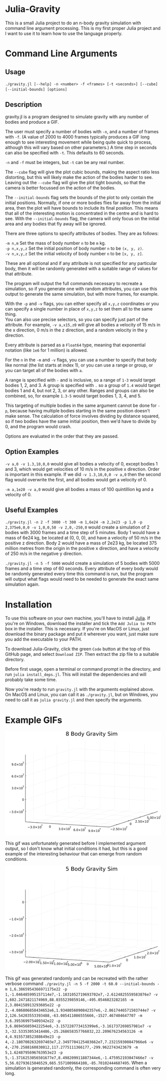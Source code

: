# Julia-Gravity

This is a small Julia project to do an n-body gravity simulation with command line argument processing. This is my first proper Julia project and I want to use it to learn how to use the language properly.

# Command Line Arguments

## Usage
`./gravity.jl [--help] -n <number> -f <frames> [-t <seconds>] [--cube] [--initial-bounds] [options]`

## Description
gravity.jl is a program designed to simulate gravity with any number of bodies and produce a GIF.

The user must specify a number of bodies with `-n`, and a number of frames with `-f`. (A value of 2000 to 4000 frames typically produces a GIF long enough to see interesting movement while being quite quick to process, although this will vary based on other parameters.) A time step in seconds can also be specified with `-t`. This defaults to 60 seconds.

`-n` and `-f` must be integers, but `-t` can be any real number.

The `--cube` flag will give the plot cubic bounds, making the aspect ratio less distorting, but this will likely make the action of the bodies harder to see. Leaving out the `--cube` flag will give the plot tight bounds, so that the camera is better focussed on the action of the bodies.

The `--initial-bounds` flag sets the bounds of the plot to only contain the initial positions. Normally, if one or more bodies flies far away from the initial area, then the plot will have bounds to include its final position. This means that all of the interesting motion is concentrated in the centre and is hard to see. With the `--initial-bounds` flag, the camera will only focus on the initial area and any bodies that fly away will be ignored.

There are three options to specify attributes of bodies. They are as follows:

`-m n,m`       Set the mass of body number `n` to be `m` kg.<br>
`-p n,x,y,z`   Set the initial position of body number `n` to be `(x, y, z)`.<br>
`-v n,x,y,z`   Set the initial velocity of body number `n` to be `[x, y, z]`.

These are all optional and if any attribute is not specified for any particular body, then it will be randomly generated with a suitable range of values for that attribute.

The program will output the full commands necessary to recreate a simulation, so if you generate one with random attributes, you can use this output to generate the same simulation, but with more frames, for example.

With the `-p` and `-v` flags, you can either specify all `x,y,z` coordinates or you can specify a single number in place of `x,y,z` to set them all to the same thing.  
You can also use precise selectors, so you can specify just part of the attribute. For example, `-v a,x15,z0` will give all bodies a velocity of 15 m/s in the x direction, 0 m/s in the z direction, and a random velocity in the y direction.

Every attribute is parsed as a `Float64` type, meaning that exponential notation (like `1e6` for 1 million) is allowed.

For the `n` in the `-m` and `-v` flags, you can use a number to specify that body like normal (the list starts at index 1), or you can use a range or group, or you can target all of the bodies with `a`.

A range is specified with `-` and is inclusive, so a range of `1-3` would target bodies 1, 2, and 3. A group is specified with `.` so a group of `1.4` would target bodies 1 and 4, but not 2, 3, or any other. Ranges and groups can also be combined, so, for example `1.3-5` would target bodies 1, 3, 4, and 5.

This targeting of multiple bodies in the same argument cannot be done for `-p`, because having multiple bodies starting in the same position doesn't make sense. The calculation of force involves dividing by distance squared, so if two bodies have the same initial position, then we'd have to divide by 0, and the program would crash.

Options are evaluated in the order that they are passed.

## Option Examples
`-v a,0 -v 1.3,10,0,0` would give all bodies a velocity of 0, except bodies 1 and 3, which would get velocities of 10 m/s in the positive x direction. Order is important in this example. If we did `-v 1.3,10,0,0 -v a,0` then the second flag would overwrite the first, and all bodies would get a velocity of 0.

`-m a,1e20 -v a,0` would give all bodies a mass of 100 quintillion kg and a velocity of 0.

## Useful Examples
`./gravity.jl -n 2 -f 3000 -t 300 -m 1,6e24 -m 2,2e23 -p 1,0 -p 2,375e6,0,0 -v 1,0,0,50 -v 2,0,-250,0` would create a simulation of 2 bodies with 3000 frames and a time step of 5 minutes. Body 1 would have a mass of 6e24 kg, be located at (0, 0, 0), and have a velocity of 50 m/s in the positive z direction. Body 2 would have a mass of 2e23 kg, be located 375 million metres from the origin in the positive x direction, and have a velocity of 250 m/s in the negative y direction.

`./gravity.jl -n 5 -f 5000` would create a simulation of 5 bodies with 5000 frames and a time step of 60 seconds. Every attribute of every body would be randomly generated every time this command is run, but the program will output what flags would need to be needed to generate the exact same simulation again.

# Installation

To use this software on your own machine, you'll have to install [Julia](https://julialang.org/downloads/). If you're on Windows, download the installer and tick the `Add Julia to PATH` box in the installer. This is necessary. If you're on MacOS or Linux, just download the binary package and put it wherever you want, just make sure you add the executable to your PATH.

To download Julia-Gravity, click the green `Code` button at the top of this GitHub page, and select `Download ZIP`. Then extract the zip file to a suitable directory.

Before first usage, open a terminal or command prompt in the directory, and run `julia install_deps.jl`. This will install the dependencies and will probably take some time.

Now you're ready to run `gravity.jl` with the arguments explained above. On MacOS and Linux, you can call it as `./gravity.jl`, but on Windows, you need to call it as `julia gravity.jl` and then specify the arguments.

# Example GIFs

<img alt="8 body random sim gif" src="https://raw.githubusercontent.com/DoctorDalek1963/Julia-Gravity/main/cool_gifs/8_body_random2.gif" />

This gif was unfortunately generated before I implemented argument output, so I don't know what initial conditions it had, but this is a good example of the interesting behaviour that can emerge from random conditions.

<img alt="5 body random sim gif" src="https://raw.githubusercontent.com/DoctorDalek1963/Julia-Gravity/main/cool_gifs/example_1.gif" />

This gif was generated randomly and can be recreated with the rather verbose command `./gravity.jl -n 5 -f 2000 -t 60.0 --initial-bounds -m 1,6.3865954366971175e22 -p 1,-1.046485995157114e7,-1.1831052719693702e7,-2.6124825559583876e7 -v 1,602.2471821174969,88.0355239859146,-495.0546023282165 -m 2,3.804158913293605e22 -p 2,-4.086806858434652e6,1.9348056090842357e6,-2.8617446571503744e7 -v 2,126.54203553393488,-63.085411086555666,-1527.467404647707 -m 3,6.395369975409342e22 -p 3,6.869456059422254e6,-3.157228773415399e6,-3.161737269857981e7 -v 3,-32.53353053414486,-25.268658357766032,22.209676234563126 -m 4,4.915573852388649e23 -p 4,-2.1807002632697403e7,2.3497704125483662e7,7.232159300847966e6 -v 4,-270.2588160830812,117.2775111366177,-299.9622743423679 -m 5,1.6248795696763953e23 -p 5,-1.3716253056501677e7,8.498209911887344e6,-1.475952193047466e7 -v 5,56.02793615046529,665.5571009664108,-85.70102444687495`. When a simulation is generated randomly, the corresponding command is often very long.
